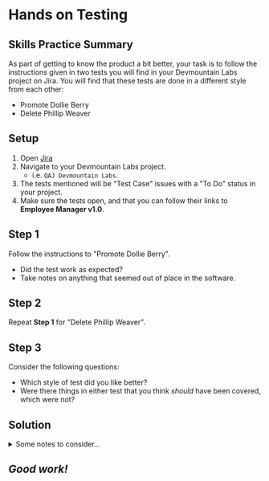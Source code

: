 # Hands on Testing

## Skills Practice Summary

As part of getting to know the product a bit better, your task is to follow the
instructions given in two tests you will find in your Devmountain Labs project
on Jira. You will find that these tests are done in a different style from each
other:

- Promote Dollie Berry
- Delete Phillip Weaver

## Setup

1. Open [Jira](https://dmutah.atlassian.net)
1. Navigate to your Devmountain Labs project.
   - i.e. `QAJ Devmountain Labs`.
1. The tests mentioned will be "Test Case" issues with a "To Do" status in your
   project.
1. Make sure the tests open, and that you can follow their links to **Employee
   Manager v1.0**.

## Step 1

Follow the instructions to "Promote Dollie Berry".

- Did the test work as expected?
- Take notes on anything that seemed out of place in the software.

## Step 2

Repeat **Step 1** for "Delete Phillip Weaver".

## Step 3

Consider the following questions:

- Which style of test did you like better?
- Were there things in either test that you think _should_ have been covered,
  which were not?

## Solution

<details> <summary> Some notes to consider... </summary>
Though there really isn't a solution to practice like this, some things you probably should consider:
* As it stands, "Promote Dollie Berry" *technically* passes, but there are problems.
* "Delete Phillip Weaver" definitely would fail as a test.
* You may have noticed that the first test was far looser than the second, which leads to both positive and negative consequences.
</details>

## **_Good work!_**
